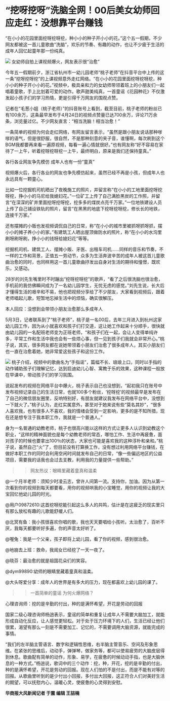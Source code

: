 # “挖呀挖呀”洗脑全网！00后美女幼师回应走红：没想靠平台赚钱

“在小小的花园里面挖呀挖呀挖，种小小的种子开小小的花。”这个五一假期，不少网友都被这一首儿童歌曲“洗脑”，欢乐的节奏、有趣的动作，也让不少疲于生活的成年人回忆起童年那一份纯真。

![](https://inews.gtimg.com/om_bt/OfOlBd4RveMED7M3F0BWfTiNjg89wpk0tMI9y3Cwsb1CUAA/1000)
女幼师自拍上课视频爆火，网友表示很“治愈”

今年五一假期前夕，浙江省杭州市一幼儿园老师“桃子老师”在抖音平台中上传的这一条“挖呀挖呀挖”的上课视频意外走红网络。“在小小的花园里面挖呀挖呀挖，种小小的种子开小小的花。”视频中，极具亲和力的女幼师带领着班上的小朋友们一起唱着童歌，手上比划着可爱的动作。歌声甜美纯真，一首童谣《花园种花》不仅激发起小孩子们的学习热情，更是引得千万网友的围观点赞。

记者在“毛葱小姐（桃子老师）”的抖音账号上看到，截至目前，桃子老师的粉丝已有100余万，这条最早发布于4月24日的视频点赞量已达700余万，评论71万余条，浏览量过亿。不少网友直言：“相当洗脑！相当治愈！”

一条简单的视频为何会走红网络，有网友留言表示，“虽然是跟小朋友说话那种嗲嗲的语气，但是很舒服，很自然，不是那种刻意的夹子音，谁懂啊，每次刷到这个BGM我都要再来看一遍原视频，每看一遍心情就很好。”也有网友称“好不容易在家待了一上午，听着挖呀挖呀挖一上午，最终明白，原来是我们还保持童真。”

各行各业网友争先模仿 成年人也有一份“童真”

视频爆火后，各行各业的网友也争先模仿起来，虽然已经不再是小孩，但成年人也永远具有一颗童心。

比如一位挖掘机司机晒出了夜晚施工的照片，并留言称“在小小的工地里面挖呀挖呀挖，挣小小的马尼给我媳妇花。”一位矿工上传了自己满脸黑炭的工作照，并留言“在深深的矿井里面挖呀挖呀挖，挖多多的煤炭点亮千万家。”一位地铁建设人员上传了自己铺设铁轨的照片，留言“在黑黑的地底下挖呀挖呀挖，修长长的地铁，连接千万家。”

还有摆摊的小贩也发视频调侃自己的日常，称“在小小的城市里被抓呀抓呀抓，摆小小的摊子养小小的家。”有建筑工人晒出屋顶做防水的照片，称“在小小的水沟里刷呀刷呀刷，挣小小的钱呀给媳妇花”等等。

挖掘机司机、建筑工人、摆摊小贩、牙医、出租车司机……同样的音乐和节奏，不一样的工作和背景，正值五一劳动节，众多为生活奔波辛苦的成年人被这首儿童歌曲治愈的同时，也同样用这一首儿童歌曲抒发出自身对生活的期待和憧憬，既欢乐，又感动。

28岁的刘先生嘴里时不时蹦出“挖呀挖呀挖”的歌声，“看了之后很洗脑也很治愈，手机前的我仿佛瞬间成为了一名幼儿园学生，无忧无虑的感觉。”刘先生说，长大后才懂得生活的艰辛和不易，他也把视频分享给了不少朋友，大家看到视频后，跟着老师唱起儿歌，短暂地忘掉生活中的烦恼，确实很解压。

本人回应：没想到会带领小朋友治愈那么多成年人

5月3日，记者联系到了“桃子老师”，桃子是一名00后，去年三月进入到杭州这家幼儿园工作，因为从小就喜欢和孩子们打交道，这让她工作起来十分顺手，很快就由幼儿园的一名配班老师变为正班老师，“和孩子们在一起，会让人变得单纯许多，平常工作和生活中我也会有一些烦心事，但一见到孩子们我就会非常开心。”桃子说，其实，很多网友都在说她带领着小朋友们治愈了很多成年人，其实小朋友们也一直在治愈着她，她非常爱这些孩子和这份工作。

![](https://inews.gtimg.com/om_bt/OBcNMdyJfWOcIFxeHy5eVWWwFsoDozOd-8jWqHD76QQgEAA/1000)
桃子介绍，视频中的歌曲名为“手指谣”，篇幅不长、琅琅上口，同时以手指的动作辅助孩子们理解记忆，达到启迪幼儿心智、寓教于乐的效果，这种课程一般放在早课中，带动孩子们的学习氛围。

说起发布的视频在网络平台中爆火，桃子表示自己也没想到，“起初我只在账号中发布视频记录自己的生活日常，也就100多个粉丝，‘挖呀挖’的视频最早是发布在了自己的微信朋友圈里，反响特别好，有朋友就建议我发布在网络平台中，没想到一下就火了。”桃子认为，走红实属意外，甚至对于她来说有些“莫名其妙”，“很多人喜欢我，也有很多人不喜欢，我的情绪会受到一定影响，更多的是不知所措，现在还是想专注于我本职工作，我就是一个普通人。”

身为一名普通的幼教老师，桃子也很高兴能以这样的方式让更多人认识到幼教这个职业，“这样的精神面貌也是每个幼教老师的常态，哪怕工作、生活中再疲惫，面对孩子的时候也要拿出100％的状态，大家也可能是喜欢我的这种淳朴和亲和。”桃子说，虽然自己“火”了，但目前没有打算换工作，没有想过利用网络平台赚钱，在做好本职工作的同时会利用空闲时间就发布自己的日常，“像一些偏远地区的公益项目，需要我的话我也会过去支教，利用我的力量提供一些帮助。”

>>网友热议：眼睛里藏着童真和温柔

@一个月半老师：须知少时凌云志，曾许人间第一流。支持你，加油。因为从第一次看到你的视频到每天都要看，用你的视频哄我的小宝睡觉，用你的视频让我的大宝回忆他幼儿园的时光。

@用户09872610:这首挖呀挖能引起这么多人的共鸣，估计是在这疲乏的现实里只有那么放松有趣的儿歌能舒缓人们。

@北冥有鱼：我小孩很喜欢你唱的歌，我也天天要唱给小孩听。太治愈了，百听不厌，我每天都要听好多遍，你的声音太好听了。

@喔兔：我是一个父亲，孩子即将上幼儿园，看了你的视频，感到很治愈。

@地崩去上班：救命，我闺女已经挖了一天一夜了。

@晓芬：最治愈的就是祖国花朵们的笑容。

@dym99890:幼师的眼睛里藏着童真和温柔。

@大头呀爱分享：成年人的世界是有多大的压力，现在都喜欢上幼儿园的课了。

>>一首简单的童谣 为何火爆网络？

心理咨询师：挖的是辛勤的付出，种的是满怀希望，开花是劳动的回报

国家二级心理咨询师杨逍表示，童谣的简单和重复让成年人不需要大脑加工，就能形成自动化反应，让人感觉更轻松。对于处于压力环境下的人们，生活已经让他们很累，渴望有那么一刻是不需要加工、记忆的，不需要调用大脑资源，就能完成的事情。

“我们的左半脑主管语言、数字和逻辑性思维，右半脑主管音乐、空间及形象思维。在紧张的思维后，动动手，弹弹琴，做家务等，都可以使易疲劳的大脑皮层得到休息。歌曲配有简单的动作，形象、易学，在疲惫的时候动动手指，也是大脑休息的一种方式。”杨逍说，歌词中的三个动作：挖，种，开花，挖的是辛勤的付出，种的是满怀希望，开花是劳动的回报。现在人们怕的不是付出，而是不能有对等的回报。从歌曲里听到的是少付出小回报，多付出大回报，这正符合人们对美好生活的期望，可以抚慰内心，温暖心灵，使疲惫的心灵得到安慰。

**华商报大风新闻记者 于震 编辑 王喆楠**

